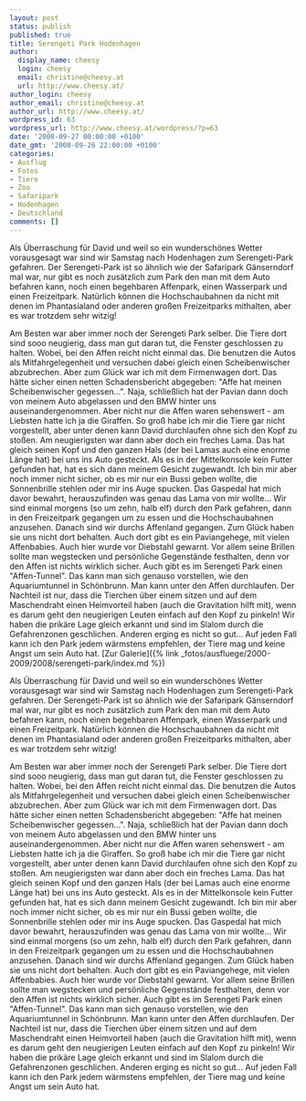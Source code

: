 ```yaml
---
layout: post
status: publish
published: true
title: Serengeti Park Hodenhagen
author:
  display_name: cheesy
  login: cheesy
  email: christine@cheesy.at
  url: http://www.cheesy.at/
author_login: cheesy
author_email: christine@cheesy.at
author_url: http://www.cheesy.at/
wordpress_id: 63
wordpress_url: http://www.cheesy.at/wordpress/?p=63
date: '2008-09-27 00:00:00 +0100'
date_gmt: '2008-09-26 22:00:00 +0100'
categories:
- Ausflug
- Fotos
- Tiere
- Zoo
- Safaripark
- Hodenhagen
- Deutschland
comments: []
---
```

<!--:de-->Als Überraschung für David und weil so ein wunderschönes Wetter vorausgesagt war sind wir Samstag nach Hodenhagen zum Serengeti-Park gefahren. Der Serengeti-Park ist so ähnlich wie der Safaripark Gänserndorf mal war, nur gibt es noch zusätzlich zum Park den man mit dem Auto befahren kann, noch einen begehbaren Affenpark, einen Wasserpark und einen Freizeitpark. Natürlich können die Hochschaubahnen da nicht mit denen im Phantasialand oder anderen großen Freizeitparks mithalten, aber es war trotzdem sehr witzig!
Am Besten war aber immer noch der Serengeti Park selber. Die Tiere dort sind sooo neugierig, dass man gut daran tut, die Fenster geschlossen zu halten. Wobei, bei den Affen reicht nicht einmal das. Die benutzen die Autos als Mitfahrgelegenheit und versuchen dabei gleich einen Scheibenwischer abzubrechen. Aber zum Glück war ich mit dem Firmenwagen dort. Das hätte sicher einen netten Schadensbericht abgegeben: "Affe hat meinen Scheibenwischer gegessen...". Naja, schließlich hat der Pavian dann doch von meinem Auto abgelassen und den BMW hinter uns auseinandergenommen.
Aber nicht nur die Affen waren sehenswert - am Liebsten hatte ich ja die Giraffen. So groß habe ich mir die Tiere gar nicht vorgestellt, aber unter denen kann David durchlaufen ohne sich den Kopf zu stoßen.
Am neugierigsten war dann aber doch ein freches Lama. Das hat gleich seinen Kopf und den ganzen Hals (der bei Lamas auch eine enorme Länge hat) bei uns ins Auto gesteckt. Als es in der Mittelkonsole kein Futter gefunden hat, hat es sich dann meinem Gesicht zugewandt. Ich bin mir aber noch immer nicht sicher, ob es mir nur ein Bussi geben wollte, die Sonnenbrille stehlen oder mir ins Auge spucken. Das Gaspedal hat mich davor bewahrt, herauszufinden was genau das Lama von mir wollte...
Wir sind einmal morgens (so um zehn, halb elf) durch den Park gefahren, dann in den Freizeitpark gegangen um zu essen und die Hochschaubahnen anzusehen. Danach sind wir durchs Affenland gegangen. Zum Glück haben sie uns nicht dort behalten. Auch dort gibt es ein Paviangehege, mit vielen Affenbabies. Auch hier wurde vor Diebstahl gewarnt. Vor allem seine Brillen sollte man wegstecken und persönliche Gegenstände festhalten, denn vor den Affen ist nichts wirklich sicher.
Auch gibt es im Serengeti Park einen "Affen-Tunnel". Das kann man sich genauso vorstellen, wie den Aquariumtunnel in Schönbrunn. Man kann unter den Affen durchlaufen. Der Nachteil ist nur, dass die Tierchen über einem sitzen und auf dem Maschendraht einen Heimvorteil haben (auch die Gravitation hilft mit), wenn es darum geht den neugierigen Leuten einfach auf den Kopf zu pinkeln! Wir haben die prikäre Lage gleich erkannt und sind im Slalom durch die Gefahrenzonen geschlichen. Anderen erging es nicht so gut...
Auf jeden Fall kann ich den Park jedem wärmstens empfehlen, der Tiere mag und keine Angst um sein Auto hat.
[Zur Galerie]({% link _fotos/ausfluege/2000-2009/2008/serengeti-park/index.md %})
<!--:--><!--:en-->Als Überraschung für David und weil so ein wunderschönes Wetter vorausgesagt war sind wir Samstag nach Hodenhagen zum Serengeti-Park gefahren. Der Serengeti-Park ist so ähnlich wie der Safaripark Gänserndorf mal war, nur gibt es noch zusätzlich zum Park den man mit dem Auto befahren kann, noch einen begehbaren Affenpark, einen Wasserpark und einen Freizeitpark. Natürlich können die Hochschaubahnen da nicht mit denen im Phantasialand oder anderen großen Freizeitparks mithalten, aber es war trotzdem sehr witzig!
Am Besten war aber immer noch der Serengeti Park selber. Die Tiere dort sind sooo neugierig, dass man gut daran tut, die Fenster geschlossen zu halten. Wobei, bei den Affen reicht nicht einmal das. Die benutzen die Autos als Mitfahrgelegenheit und versuchen dabei gleich einen Scheibenwischer abzubrechen. Aber zum Glück war ich mit dem Firmenwagen dort. Das hätte sicher einen netten Schadensbericht abgegeben: "Affe hat meinen Scheibenwischer gegessen...". Naja, schließlich hat der Pavian dann doch von meinem Auto abgelassen und den BMW hinter uns auseinandergenommen.
Aber nicht nur die Affen waren sehenswert - am Liebsten hatte ich ja die Giraffen. So groß habe ich mir die Tiere gar nicht vorgestellt, aber unter denen kann David durchlaufen ohne sich den Kopf zu stoßen.
Am neugierigsten war dann aber doch ein freches Lama. Das hat gleich seinen Kopf und den ganzen Hals (der bei Lamas auch eine enorme Länge hat) bei uns ins Auto gesteckt. Als es in der Mittelkonsole kein Futter gefunden hat, hat es sich dann meinem Gesicht zugewandt. Ich bin mir aber noch immer nicht sicher, ob es mir nur ein Bussi geben wollte, die Sonnenbrille stehlen oder mir ins Auge spucken. Das Gaspedal hat mich davor bewahrt, herauszufinden was genau das Lama von mir wollte...
Wir sind einmal morgens (so um zehn, halb elf) durch den Park gefahren, dann in den Freizeitpark gegangen um zu essen und die Hochschaubahnen anzusehen. Danach sind wir durchs Affenland gegangen. Zum Glück haben sie uns nicht dort behalten. Auch dort gibt es ein Paviangehege, mit vielen Affenbabies. Auch hier wurde vor Diebstahl gewarnt. Vor allem seine Brillen sollte man wegstecken und persönliche Gegenstände festhalten, denn vor den Affen ist nichts wirklich sicher.
Auch gibt es im Serengeti Park einen "Affen-Tunnel". Das kann man sich genauso vorstellen, wie den Aquariumtunnel in Schönbrunn. Man kann unter den Affen durchlaufen. Der Nachteil ist nur, dass die Tierchen über einem sitzen und auf dem Maschendraht einen Heimvorteil haben (auch die Gravitation hilft mit), wenn es darum geht den neugierigen Leuten einfach auf den Kopf zu pinkeln! Wir haben die prikäre Lage gleich erkannt und sind im Slalom durch die Gefahrenzonen geschlichen. Anderen erging es nicht so gut...
Auf jeden Fall kann ich den Park jedem wärmstens empfehlen, der Tiere mag und keine Angst um sein Auto hat.
<!--:-->
